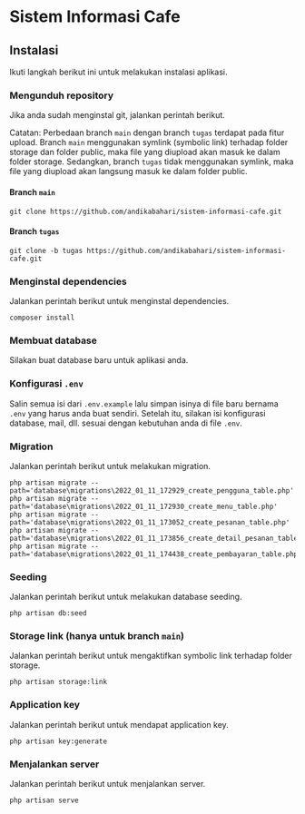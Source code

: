 # Sistem Informasi Cafe

## Instalasi

Ikuti langkah berikut ini untuk melakukan instalasi aplikasi.

### Mengunduh repository

Jika anda sudah menginstal git, jalankan perintah berikut.

Catatan: Perbedaan branch `main` dengan branch `tugas` terdapat pada fitur upload. Branch `main` menggunakan symlink (symbolic link) terhadap folder storage dan folder public, maka file yang diupload akan masuk ke dalam folder storage. Sedangkan, branch `tugas` tidak menggunakan symlink, maka file yang diupload akan langsung masuk ke dalam folder public.

#### Branch `main`

```
git clone https://github.com/andikabahari/sistem-informasi-cafe.git
```

#### Branch `tugas`

```
git clone -b tugas https://github.com/andikabahari/sistem-informasi-cafe.git
```

### Menginstal dependencies

Jalankan perintah berikut untuk menginstal dependencies.

```
composer install
```

### Membuat database

Silakan buat database baru untuk aplikasi anda.

### Konfigurasi `.env`

Salin semua isi dari `.env.example` lalu simpan isinya di file baru bernama `.env` yang harus anda buat sendiri. Setelah itu, silakan isi konfigurasi database, mail, dll. sesuai dengan kebutuhan anda di file `.env`.

### Migration

Jalankan perintah berikut untuk melakukan migration.

```
php artisan migrate --path='database\migrations\2022_01_11_172929_create_pengguna_table.php'
php artisan migrate --path='database\migrations\2022_01_11_172930_create_menu_table.php'
php artisan migrate --path='database\migrations\2022_01_11_173052_create_pesanan_table.php'
php artisan migrate --path='database\migrations\2022_01_11_173856_create_detail_pesanan_table.php'
php artisan migrate --path='database\migrations\2022_01_11_174438_create_pembayaran_table.php'
```

### Seeding

Jalankan perintah berikut untuk melakukan database seeding.

```
php artisan db:seed
```

### Storage link (hanya untuk branch `main`)

Jalankan perintah berikut untuk mengaktifkan symbolic link terhadap folder storage.

```
php artisan storage:link
```

### Application key

Jalankan perintah berikut untuk mendapat application key.

```
php artisan key:generate
```

### Menjalankan server

Jalankan perintah berikut untuk menjalankan server.

```
php artisan serve
```